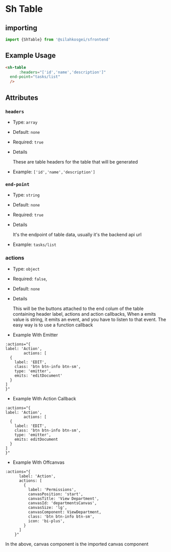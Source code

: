 # Sh Table

## importing

```javascript
import {ShTable} from '@silahkosgei/sfrontend'
```

## Example Usage

```html
<sh-table
      :headers="['id','name','description']"
  end-point="tasks/list"
  />
```

## Attributes

### `headers`

- Type: `array`
- Default: `none`
- Required: `true`
- Details

    These are table headers for the table that will be generated
- Example: `['id','name','description']`
### `end-point`

- Type: `string`
- Default: `none`
- Required: `true`
- Details

    It's the endpoint of table data, usually it's the backend api url
- Example: `tasks/list`

### actions
- Type: `object`
- Required: `false`,
- Default: `none`
- Details
  
  This will be the buttons attached to the end colum of the table containing header label, actions and action callbacks, 
  When a emits value is string, it emits an event, and you have to listen to that event. The easy way is to use a function callback
- Example With Emitter

```
:actions="{
label: 'Action',
        actions: [
  {
    label: 'EDIT',
    class: 'btn btn-info btn-sm',
    type: 'emitter',
    emits: 'editDocument'
  }
]
}"
```
- Example With Action Callback

```
:actions="{
label: 'Action',
        actions: [
  {
    label: 'EDIT',
    class: 'btn btn-info btn-sm',
    type: 'emitter',
    emits: editDocument
  }
]
}"
```
- Example With Offcanvas

```
:actions="{
      label: 'Action',
      actions: [
        {
          label: 'Permissions',
          canvasPosition: 'start',
          canvasTitle: 'View Department',
          canvasId: 'departmentsCanvas',
          canvasSize: 'lg',
          canvasComponent: ViewDepartment,
          class: 'btn btn-info btn-sm',
          icon: 'bi-plus',
        }
      ]
    }"
```
In the above, canvas component is the imported canvas component
